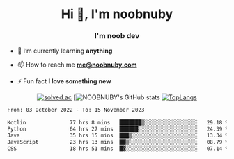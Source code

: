 <h1 align="center">Hi 👋, I'm noobnuby</h1>
<h3 align="center">I'm noob dev</h3>

- 🌱 I’m currently learning **anything**

- 📫 How to reach me **me@noobnuby.com**

- ⚡ Fun fact **I love something new**

<div align="center">
  
[![solved.ac](https://solvedac-cards-starcea.paring.moe/profile/noobnuby)](https://solved.ac/profile/noobnuby)
[![NOOBNUBY's GitHub stats](https://github-readme-stats.vercel.app/api?username=NOOBNUBY&show_icons=true&theme=dark)
[![TopLangs](https://github-readme-stats.vercel.app/api/top-langs/?username=NOOBNUBY&layout=compact&theme=dark)](https://github.com/anuraghazra/github-readme-stats)

</div>

<!--START_SECTION:waka-->

```txt
From: 03 October 2022 - To: 15 November 2023

Kotlin              77 hrs 8 mins   ███████▒░░░░░░░░░░░░░░░░░   29.18 %
Python              64 hrs 27 mins  ██████░░░░░░░░░░░░░░░░░░░   24.39 %
Java                35 hrs 15 mins  ███▒░░░░░░░░░░░░░░░░░░░░░   13.34 %
JavaScript          23 hrs 13 mins  ██▒░░░░░░░░░░░░░░░░░░░░░░   08.79 %
CSS                 18 hrs 51 mins  █▓░░░░░░░░░░░░░░░░░░░░░░░   07.14 %
```

<!--END_SECTION:waka-->
